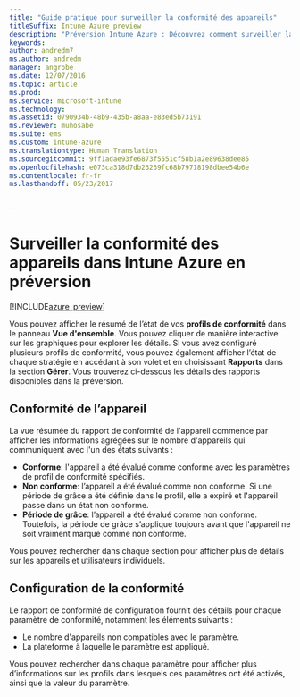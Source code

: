```yaml
---
title: "Guide pratique pour surveiller la conformité des appareils"
titleSuffix: Intune Azure preview
description: "Préversion Intune Azure : Découvrez comment surveiller la conformité des appareils."
keywords: 
author: andredm7
ms.author: andredm
manager: angrobe
ms.date: 12/07/2016
ms.topic: article
ms.prod: 
ms.service: microsoft-intune
ms.technology: 
ms.assetid: 0790934b-48b9-435b-a8aa-e83ed5b73191
ms.reviewer: muhosabe
ms.suite: ems
ms.custom: intune-azure
ms.translationtype: Human Translation
ms.sourcegitcommit: 9ff1adae93fe6873f5551cf58b1a2e89638dee85
ms.openlocfilehash: e073ca318d7db23239fc68b79718198dbee54b6e
ms.contentlocale: fr-fr
ms.lasthandoff: 05/23/2017


---
```

# <a name="how-to-monitor-device-compliance-in-intune-azure-preview"></a>Surveiller la conformité des appareils dans Intune Azure en préversion

[!INCLUDE[azure_preview](./includes/azure_preview.md)]

Vous pouvez afficher le résumé de l’état de vos **profils de conformité** dans le panneau **Vue d'ensemble**.
Vous pouvez cliquer de manière interactive sur les graphiques pour explorer les détails. Si vous avez configuré plusieurs profils de conformité, vous pouvez également afficher l’état de chaque stratégie en accédant à son volet et en choisissant **Rapports** dans la section **Gérer**.  Vous trouverez ci-dessous les détails des rapports disponibles dans la préversion.

##  <a name="device-compliance"></a>Conformité de l’appareil

La vue résumée du rapport de conformité de l'appareil commence par afficher les informations agrégées sur le nombre d'appareils qui communiquent avec l'un des états suivants :

- **Conforme**: l'appareil a été évalué comme conforme avec les paramètres de profil de conformité spécifiés.
- **Non conforme**: l’appareil a été évalué comme non conforme.  Si une période de grâce a été définie dans le profil, elle a expiré et l'appareil passe dans un état non conforme.
- **Période de grâce**: l’appareil a été évalué comme non conforme. Toutefois, la période de grâce s’applique toujours avant que l'appareil ne soit vraiment marqué comme non conforme.

Vous pouvez rechercher dans chaque section pour afficher plus de détails sur les appareils et utilisateurs individuels.

## <a name="setting-compliance"></a>Configuration de la conformité

Le rapport de conformité de configuration fournit des détails pour chaque paramètre de conformité, notamment les éléments suivants :

- Le nombre d'appareils non compatibles avec le paramètre.
- La plateforme à laquelle le paramètre est appliqué.

Vous pouvez rechercher dans chaque paramètre pour afficher plus d’informations sur les profils dans lesquels ces paramètres ont été activés, ainsi que la valeur du paramètre.

